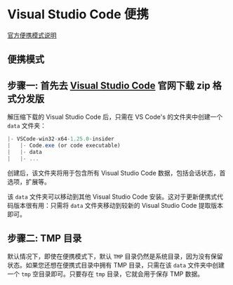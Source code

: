 # Visual Studio Code 便携

[官方便携模式说明](https://code.visualstudio.com/docs/editor/portable)

## 便携模式

## 步骤一: 首先去 [Visual Studio Code](https://code.visualstudio.com) 官网下载 zip 格式分发版

解压缩下载的 Visual Studio Code 后，只需在 VS Code's 的文件夹中创建一个 `data` 文件夹：

```javascript
|- VSCode-win32-x64-1.25.0-insider
|   |- Code.exe (or code executable)
|   |- data
|   |- ...
```

创建后，该文件夹将用于包含所有 Visual Studio Code 数据，包括会话状态，首选项，扩展等。

该 `data` 文件夹可以移动到其他 Visual Studio Code 安装。这对于更新便携式代码版本很有用：只需将 `data` 文件夹移动到较新的 Visual Studio Code 提取版本即可。

## 步骤二: TMP 目录

默认情况下，即使在便携模式下，默认 `TMP` 目录仍然是系统目录，因为没有保留状态。如果您还想在便携式目录中拥有 TMP 目录，只需在该 `data` 文件夹中创建一个 `tmp` 空目录即可。只要存在 `tmp` 目录，它就会用于保存 TMP 数据。
